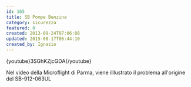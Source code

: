```yaml
---
id: 165
title: SB Pompe Benzina
category: sicurezza
featured: 0
created: 2013-09-24T07:06:08
updated: 2015-08-17T06:44:10
created_by: Ignazio
---
```


<p>
 {youtube}3SGhKZjcGDA{/youtube}
</p>
<p>
 Nel video della Microflight di Parma, viene illlustrato il problema all'origine del
 <span>
  SB-912-063UL
 </span>
</p>
